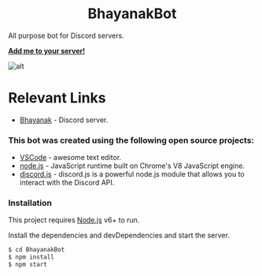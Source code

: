 <h1 style="text-align:center;"> BhayanakBot</h1>

All purpose bot for Discord servers.

[**Add me to your server!**](https://discord.com/api/oauth2/authorize?client_id=470814535146536972&permissions=8&scope=bot%20applications.commands)

![alt](https://i.imgur.com/CIAJAgg.jpg)

# Relevant Links

- [Bhayanak](https://discord.gg/879CFrn) - Discord server.

### This bot was created using the following open source projects:

- [VSCode](https://code.visualstudio.com/) - awesome text editor.
- [node.js](https://nodejs.org/) - JavaScript runtime built on Chrome's V8 JavaScript engine.
- [discord.js](https://discord.js.org/) - discord.js is a powerful node.js module that allows you to interact with the Discord API.

### Installation

This project requires [Node.js](https://nodejs.org/) v6+ to run.

Install the dependencies and devDependencies and start the server.

```sh
$ cd BhayanakBot
$ npm install
$ npm start
```
